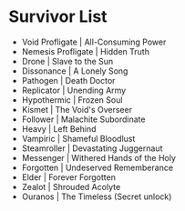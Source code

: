 # Survivor List
- Void Profligate | All-Consuming Power
- Nemesis Profligate | Hidden Truth
- Drone | Slave to the Sun
- Dissonance | A Lonely Song
- Pathogen | Death Doctor
- Replicator | Unending Army
- Hypothermic | Frozen Soul
- Kismet | The Void's Overseer
- Follower | Malachite Subordinate
- Heavy | Left Behind
- Vampiric | Shameful Bloodlust
- Steamroller | Devastating Juggernaut
- Messenger | Withered Hands of the Holy
- Forgotten | Undeserved Rememberance
- Elder | Forever Forgotten
- Zealot | Shrouded Acolyte
- Ouranos | The Timeless (Secret unlock)
